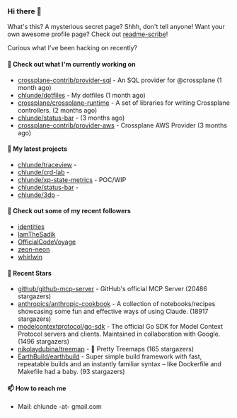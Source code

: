 ### Hi there 👋

What's this? A mysterious secret page? Shhh, don't tell anyone!
Want your own awesome profile page? Check out [readme-scribe](https://github.com/muesli/readme-scribe)!

Curious what I've been hacking on recently?

#### 👷 Check out what I'm currently working on

- [crossplane-contrib/provider-sql](https://github.com/crossplane-contrib/provider-sql) - An SQL provider for @crossplane (1 month ago)
- [chlunde/dotfiles](https://github.com/chlunde/dotfiles) - My dotfiles (1 month ago)
- [crossplane/crossplane-runtime](https://github.com/crossplane/crossplane-runtime) - A set of libraries for writing Crossplane controllers. (2 months ago)
- [chlunde/status-bar](https://github.com/chlunde/status-bar) -  (3 months ago)
- [crossplane-contrib/provider-aws](https://github.com/crossplane-contrib/provider-aws) - Crossplane AWS Provider (3 months ago)

#### 🌱 My latest projects

- [chlunde/traceview](https://github.com/chlunde/traceview) - 
- [chlunde/crd-lab](https://github.com/chlunde/crd-lab) - 
- [chlunde/xp-state-metrics](https://github.com/chlunde/xp-state-metrics) - POC/WIP
- [chlunde/status-bar](https://github.com/chlunde/status-bar) - 
- [chlunde/3dp](https://github.com/chlunde/3dp) - 



#### 👯 Check out some of my recent followers

- [identities](https://github.com/identities)
- [IamTheSadik](https://github.com/IamTheSadik)
- [OfficialCodeVoyage](https://github.com/OfficialCodeVoyage)
- [zeon-neon](https://github.com/zeon-neon)
- [whirlwin](https://github.com/whirlwin)

#### 🌟 Recent Stars

- [github/github-mcp-server](https://github.com/github/github-mcp-server) - GitHub&#39;s official MCP Server (20486 stargazers)
- [anthropics/anthropic-cookbook](https://github.com/anthropics/anthropic-cookbook) - A collection of notebooks/recipes showcasing some fun and effective ways of using Claude. (18917 stargazers)
- [modelcontextprotocol/go-sdk](https://github.com/modelcontextprotocol/go-sdk) - The official Go SDK for Model Context Protocol servers and clients. Maintained in collaboration with Google. (1496 stargazers)
- [nikolaydubina/treemap](https://github.com/nikolaydubina/treemap) - 🍬 Pretty Treemaps (165 stargazers)
- [EarthBuild/earthbuild](https://github.com/EarthBuild/earthbuild) - Super simple build framework with fast, repeatable builds and an instantly familiar syntax – like Dockerfile and Makefile had a baby. (93 stargazers)

#### 📫 How to reach me

- Mail: chlunde -at- gmail.com
